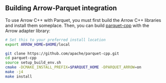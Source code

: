 <!---
  Licensed under the Apache License, Version 2.0 (the "License");
  you may not use this file except in compliance with the License.
  You may obtain a copy of the License at

   http://www.apache.org/licenses/LICENSE-2.0

  Unless required by applicable law or agreed to in writing, software
  distributed under the License is distributed on an "AS IS" BASIS,
  WITHOUT WARRANTIES OR CONDITIONS OF ANY KIND, either express or implied.
  See the License for the specific language governing permissions and
  limitations under the License. See accompanying LICENSE file.
-->

## Building Arrow-Parquet integration

To use Arrow C++ with Parquet, you must first build the Arrow C++ libraries and
install them someplace. Then, you can build [parquet-cpp][1] with the Arrow
adapter library:

```bash
# Set this to your preferred install location
export ARROW_HOME=$HOME/local

git clone https://github.com/apache/parquet-cpp.git
cd parquet-cpp
source setup_build_env.sh
cmake -DCMAKE_INSTALL_PREFIX=$PARQUET_HOME -DPARQUET_ARROW=on
make -j4
make install
```

[1]: https://github.com/apache/parquet-cpp
